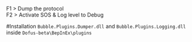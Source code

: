 F1 > Dump the protocol\
F2 > Activate SOS & Log level to Debug


#Installation 
`Bubble.Plugins.Dumper.dll` and `Bubble.Plugins.Logging.dll` inside `Dofus-beta\BepInEx\plugins`
